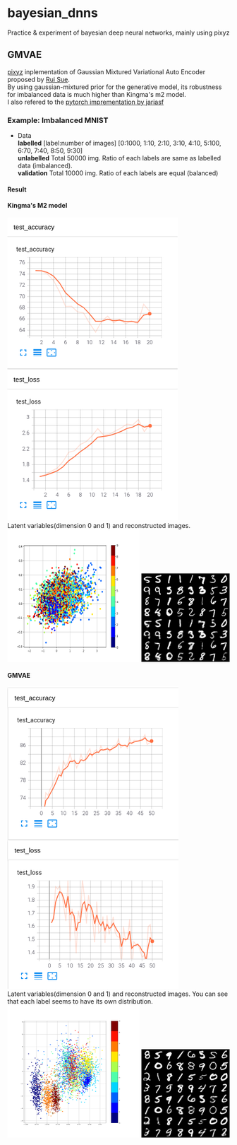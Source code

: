 # bayesian_dnns
Practice &amp; experiment of bayesian deep neural networks, mainly using pixyz
## GMVAE  
[pixyz](https://github.com/masa-su/pixyz) inplementation of Gaussian Mixtured Variational Auto Encoder proposed by [Rui Sue](http://ruishu.io/2016/12/25/gmvae/).  
By using gaussian-mixtured prior for the generative model, its robustness for imbalanced data is much higher than Kingma's m2 model.  
I also refered to the [pytorch imprementation by jariasf](https://github.com/jariasf/GMVAE/tree/master/pytorch)

### Example: Imbalanced MNIST
- Data  
**labelled** [label:number of images] [0:1000, 1:10, 2:10, 3:10, 4:10, 5:100, 6:70, 7:40, 8:50, 9:30]  
**unlabelled** Total 50000 img. Ratio of each labels are same as labelled data (imbalanced).  
**validation** Total 10000 img. Ratio of each labels are equal (balanced)  

#### Result
#### Kingma's M2 model
![m2_imbalanced_metrics](results/gmvae_imbalanced_mnist/m2_metrics.png)  
Latent variables(dimension 0 and 1) and reconstructed images.    
<img src="results/gmvae_imbalanced_mnist/m2_latent.png" width="300" height="300">
<img src="results/gmvae_imbalanced_mnist/m2_recon.png" width="200" height="200">  

#### GMVAE
![gmvae_imbalanced_metrics](results/gmvae_imbalanced_mnist/gmvae_metrics.png)  
Latent variables(dimension 0 and 1) and reconstructed images. You can see that each label seems to have its own distribution.  
<img src="results/gmvae_imbalanced_mnist/gmvae_latent.png" width="300" height="300">
<img src="results/gmvae_imbalanced_mnist/gmvae_recon.png" width="200" height="200"> 
